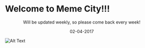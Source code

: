 # Welcome to Meme City!!!

<p align="center">
Will be updated weekly, so please come back every week!
</p>
<p align="center">
02-04-2017
</p>

![Alt Text](http://www.sheawong.com/wp-content/uploads/2013/08/keephatin.gif)
